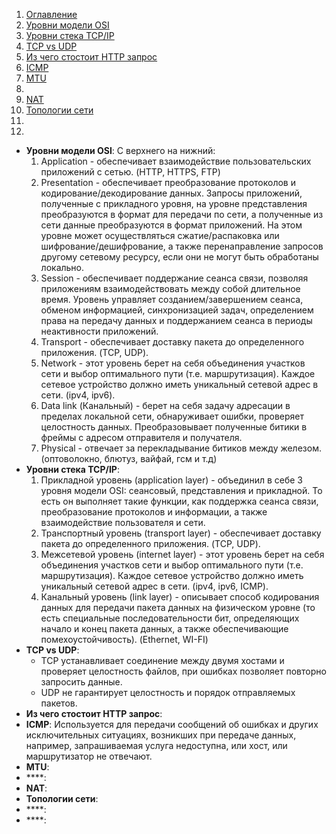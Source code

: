 1. [Оглавление](README.md)
1. [Уровни модели OSI](#1)
1. [Уровни стека TCP/IP](#2)
1. [TCP vs UDP](#3)
1. [Из чего стостоит HTTP запрос](#4)
1. [ICMP](#5)
1. [MTU](#6)
1. [](#7)
1. [NAT](#8)
1. [Топологии сети](#9)
1. [](#10)
1. [](#11)

* **Уровни модели OSI**: <a name="1"></a> С верхнего на нижний:
    1. Application - обеспечивает взаимодействие пользовательских приложений с сетью. (HTTP, HTTPS, FTP)
    1. Presentation - обеспечивает преобразование протоколов и кодирование/декодирование данных. Запросы приложений, полученные с прикладного уровня, на уровне представления преобразуются в формат для передачи по сети, а полученные из сети данные преобразуются в формат приложений. На этом уровне может осуществляться сжатие/распаковка или шифрование/дешифрование, а также перенаправление запросов другому сетевому ресурсу, если они не могут быть обработаны локально.
    1. Session - обеспечивает поддержание сеанса связи, позволяя приложениям взаимодействовать между собой длительное время. Уровень управляет созданием/завершением сеанса, обменом информацией, синхронизацией задач, определением права на передачу данных и поддержанием сеанса в периоды неактивности приложений.
    1. Transport - обеспечивает доставку пакета до определенного приложения. (TCP, UDP).
    1. Network - этот уровень берет на себя объединения участков сети и выбор оптимального пути (т.е. маршрутизация). Каждое сетевое устройство должно иметь уникальный сетевой адрес в сети. (ipv4, ipv6).
    1. Data link (Канальный) - берет на себя задачу адресации в пределах локальной сети, обнаруживает ошибки, проверяет целостность данных. Преобразовывает полученные битики в фреймы с адресом отправителя и получателя.
    1. Physical - отвечает за перекладывание битиков между железом. (оптоволокно, блютуз, вайфай, гсм и т.д)
* **Уровни стека TCP/IP**: <a name="2"></a> 
    1. Прикладной уровень (application layer) - объединил в себе 3 уровня модели OSI: сеансовый, представления и прикладной. То есть он выполняет такие функции, как поддержка сеанса связи, преобразование протоколов и информации, а также взаимодействие пользователя и сети.
    1. Транспортный уровень (transport layer) - обеспечивает доставку пакета до определенного приложения. (TCP, UDP).
    1. Межсетевой уровень (internet layer) - этот уровень берет на себя объединения участков сети и выбор оптимального пути (т.е. маршрутизация). Каждое сетевое устройство должно иметь уникальный сетевой адрес в сети. (ipv4, ipv6, ICMP).
    1. Канальный уровень (link layer) - описывает способ кодирования данных для передачи пакета данных на физическом уровне (то есть специальные последовательности бит, определяющих начало и конец пакета данных, а также обеспечивающие помехоустойчивость). (Ethernet, WI-FI)
* **TCP vs UDP**: <a name="3"></a>
    * TCP устанавливает соединение между двумя хостами и проверяет целостность файлов, при ошибках позволяет повторно запросить данные.
    * UDP не гарантирует целостность и порядок отправляемых пакетов.
* **Из чего стостоит HTTP запрос**: <a name="4"></a>
* **ICMP**: <a name="5"></a> Используется для передачи сообщений об ошибках и других исключительных ситуациях, возникших при передаче данных, например, запрашиваемая услуга недоступна, или хост, или маршрутизатор не отвечают.
* **MTU**: <a name="6"></a>
* ****: <a name="7"></a>
* **NAT**: <a name="8"></a>
* **Топологии сети**: <a name="9"></a>
* ****: <a name="10"></a>
* ****: <a name="11"></a>